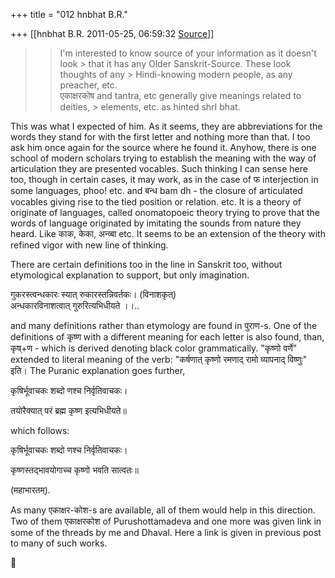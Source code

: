 +++
title = "012 hnbhat B.R."

+++
[[hnbhat B.R.	2011-05-25, 06:59:32 [Source](https://groups.google.com/g/samskrita/c/gsuKzG7nCBc)]]



> 
> > 
> > I'm interested to know source of your information as it doesn't look > that it has any Older Sanskrit-Source. These look thoughts of any > Hindi-knowing modern people, as any preacher, etc.  
> एकाक्षरकोष and tantra, etc generally give meanings related to deities, > elements, etc. as hinted shrI bhat.  
> > 
> > 
> > 
> > 
> > 
> > 
> > 
> > 

  

This was what I expected of him. As it seems, they are abbreviations for the words they stand for with the first letter and nothing more than that. I too ask him once again for the source where he found it. Anyhow, there is one school of modern scholars trying to establish the meaning with the way of articulation they are presented vocables. Such thinking I can sense here too, though in certain cases, it may work, as in the case of फ interjection in some languages, phoo! etc. and बन्ध bam dh - the closure of articulated vocables giving rise to the tied position or relation. etc. It is a theory of originate of languages, called onomatopoeic theory trying to prove that the words of language originated by imitating the sounds from nature they heard. Like काक, केका, अन्व्बा etc. It seems to be an extension of the theory with refined vigor with new line of thinking.

  

There are certain definitions too in the line in Sanskrit too, without etymological explanation to support, but only imagination.

  
गुकरस्त्वन्धकारः स्यात् रुकारस्तन्निवर्तकः। (विनाशकृत्)  
अन्धकारविनाशत्वात् गुरुरित्यभिधीयते ।।..

  

and many definitions rather than etymology are found in पुराण-s. One of the definitions of कृष्ण with a different meaning for each letter is also found, than, कृष्+ण - which is derived denoting black color grammatically. "कृष्णो वर्णे" extended to literal meaning of the verb: "कर्षणात् कृष्णो रमणाद् रामो व्यापनाद् विष्णुः" इति। The Puranic explanation goes further,

  

कृषिर्भूवाचकः शब्दो णश्च निर्वृतिवाचकः।

तयोरैक्यात् परं ब्रह्म कृष्ण इत्यभिधीयते॥

  

which follows:

  

कृषिर्भूवाचकः शब्दो णश्च निर्वृतिवाचकः।

कृष्णस्तद्भावयोगाच्च कृष्णो भवति सात्वतः॥

  

(महाभारतम्).

  
As many एकाक्षर-कोश-s are available, all of them would help in this direction. Two of them एकाक्षरकोश of Purushottamadeva and one more was given link in some of the threads by me and Dhaval. Here a link is given in previous post to many of such works.  

  




